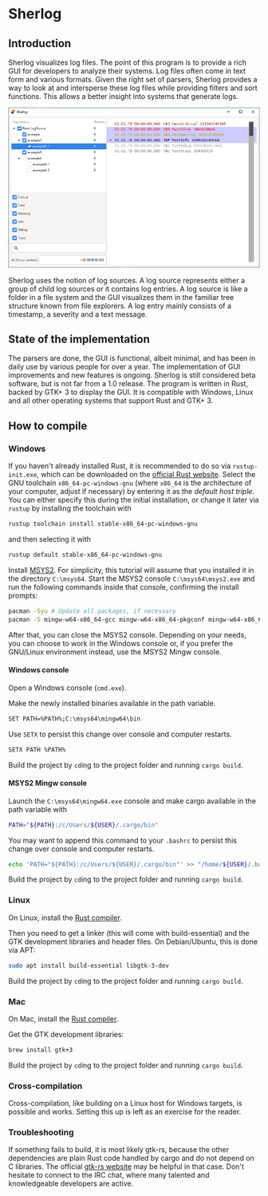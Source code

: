 # Sherlog

## Introduction

Sherlog visualizes log files. The point of this program is to provide a rich GUI for developers to analyze their systems. Log files often come in text form and various formats. Given the right set of parsers, Sherlog provides a way to look at and intersperse these log files while providing filters and sort functions. This allows a better insight into systems that generate logs.

![Sherlog GUI screenshot](/doc/sherlog_gui_screenshot.png)

Sherlog uses the notion of log sources. A log source represents either a group of child log sources or it contains log entries. A log source is like a folder in a file system and the GUI visualizes them in the familiar tree structure known from file explorers. A log entry mainly consists of a timestamp, a severity and a text message.

## State of the implementation

The parsers are done, the GUI is functional, albeit minimal, and has been in daily use by various people for over a year. The implementation of GUI improvements and new features is ongoing. Sherlog is still considered beta software, but is not far from a 1.0 release. The program is written in Rust, backed by GTK+ 3 to display the GUI. It is compatible with Windows, Linux and all other operating systems that support Rust and GTK+ 3.

## How to compile

### Windows

If you haven't already installed Rust, it is recommended to do so via `rustup-init.exe`, which can be downloaded on the [official Rust website](https://www.rust-lang.org/tools/install). Select the GNU toolchain `x86_64-pc-windows-gnu` (where `x86_64` is the architecture of your computer, adjust if necessary) by entering it as the *default host triple*. You can either specify this during the initial installation, or change it later via `rustup` by installing the toolchain with

```sh
rustup toolchain install stable-x86_64-pc-windows-gnu
```

and then selecting it with

```sh
rustup default stable-x86_64-pc-windows-gnu
```

Install [MSYS2](https://www.msys2.org/). For simplicity, this tutorial will assume that you installed it in the directory `C:\msys64`. Start the MSYS2 console `C:\msys64\msys2.exe` and run the following commands inside that console, confirming the install prompts:

```sh
pacman -Syu # Update all packages, if necessary
pacman -S mingw-w64-x86_64-gcc mingw-w64-x86_64-pkgconf mingw-w64-x86_64-gtk3
```

After that, you can close the MSYS2 console. Depending on your needs, you can choose to work in the Windows console or, if you prefer the GNU/Linux environment instead, use the MSYS2 Mingw console.

#### Windows console

Open a Windows console (`cmd.exe`).

Make the newly installed binaries available in the path variable.

```sh
SET PATH=%PATH%;C:\msys64\mingw64\bin
```

Use `SETX` to persist this change over console and computer restarts.
```sh
SETX PATH %PATH%
```

Build the project by `cd`ing to the project folder and running `cargo build`.

#### MSYS2 Mingw console

Launch the `C:\msys64\mingw64.exe` console and make cargo available in the path variable with

```sh
PATH="${PATH}:/c/Users/${USER}/.cargo/bin"
```

You may want to append this command to your `.bashrc` to persist this change over console and computer restarts.

```sh
echo 'PATH="${PATH}:/c/Users/${USER}/.cargo/bin"' >> "/home/${USER}/.bashrc"
```

Build the project by `cd`ing to the project folder and running `cargo build`.

### Linux

On Linux, install the [Rust compiler](https://www.rust-lang.org/tools/install).

Then you need to get a linker (this will come with build-essential) and the GTK development libraries and header files. On Debian/Ubuntu, this is done via APT:

```sh
sudo apt install build-essential libgtk-3-dev
```

Build the project by `cd`ing to the project folder and running `cargo build`.

### Mac

On Mac, install the [Rust compiler](https://www.rust-lang.org/tools/install).

Get the GTK development libraries:

```sh
brew install gtk+3
```

Build the project by `cd`ing to the project folder and running `cargo build`.

### Cross-compilation

Cross-compilation, like building on a Linux host for Windows targets, is possible and works. Setting this up is left as an exercise for the reader.

### Troubleshooting

If something fails to build, it is most likely gtk-rs, because the other dependencies are plain Rust code handled by cargo and do not depend on C libraries. The official [gtk-rs website](https://gtk-rs.org/) may be helpful in that case. Don't hesitate to connect to the IRC chat, where many talented and knowledgeable developers are active.

